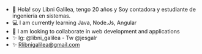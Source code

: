- 💫 Hola! soy Libni Galilea, tengo 20 años y Soy contadora y estudiante de ingeniería en sistemas.
- 💻 I am currently learning Java, Node.Js, Angular 
- 🚀 I am looking to collaborate in web development and applications 
- ✨ Ig: @libni_galilea - Tw @jesgalr 
- ✨ Rlibnigalilea@gmail.com
